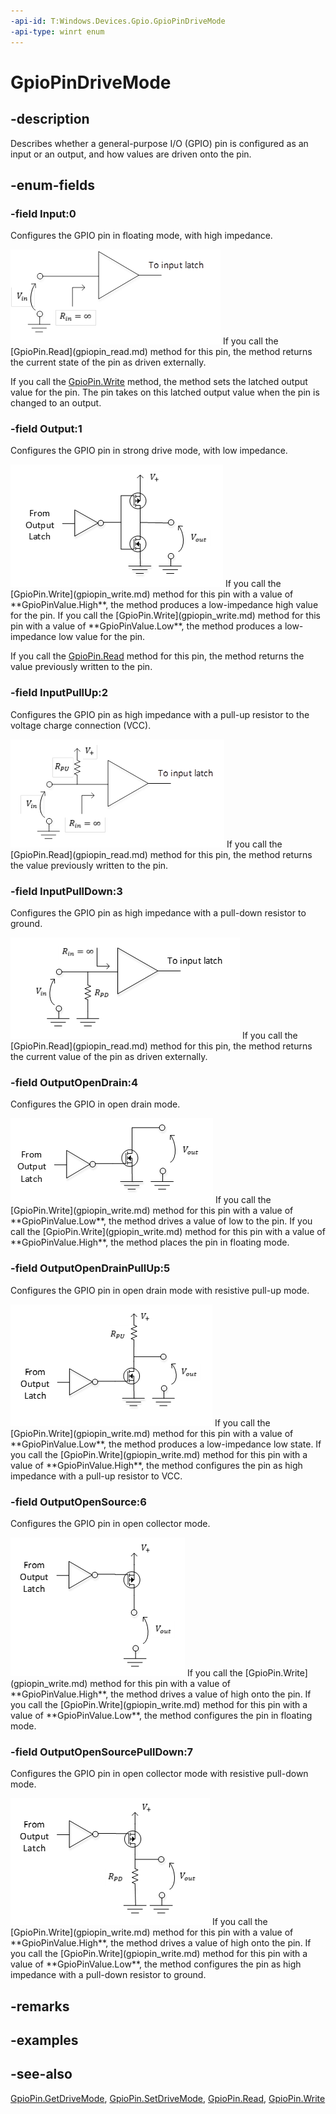 ```yaml
---
-api-id: T:Windows.Devices.Gpio.GpioPinDriveMode
-api-type: winrt enum
---
```


<!-- Enumeration syntax
public enum Windows.Devices.Gpio.GpioPinDriveMode : int
-->

# GpioPinDriveMode

## -description
Describes whether a general-purpose I/O (GPIO) pin is configured as an input or an output, and how values are driven onto the pin.

## -enum-fields
### -field Input:0
Configures the GPIO pin in floating mode, with high impedance.

<img src="images/input_pindrive.png" alt="input pin drive image" />
If you call the [GpioPin.Read](gpiopin_read.md) method for this pin, the method returns the current state of the pin as driven externally.

If you call the [GpioPin.Write](gpiopin_write.md) method, the method sets the latched output value for the pin. The pin takes on this latched output value when the pin is changed to an output.

### -field Output:1
Configures the GPIO pin in strong drive mode, with low impedance.

<img src="images/output_pindrive.PNG" alt="output pin drive image" />
If you call the [GpioPin.Write](gpiopin_write.md) method for this pin with a value of **GpioPinValue.High**, the method produces a low-impedance high value for the pin. If you call the [GpioPin.Write](gpiopin_write.md) method for this pin with a value of **GpioPinValue.Low**, the method produces a low-impedance low value for the pin.

If you call the [GpioPin.Read](gpiopin_read.md) method for this pin, the method returns the value previously written to the pin.

### -field InputPullUp:2
Configures the GPIO pin as high impedance with a pull-up resistor to the voltage charge connection (VCC).

<img src="images/inputpullup_pindrive.png" alt="input pull up image" />
If you call the [GpioPin.Read](gpiopin_read.md) method for this pin, the method returns the value previously written to the pin.

### -field InputPullDown:3
Configures the GPIO pin as high impedance with a pull-down resistor to ground.

<img src="images/inputpulldown_pindrive.PNG" alt="input pull down image" />
If you call the [GpioPin.Read](gpiopin_read.md) method for this pin, the method returns the current value of the pin as driven externally.

### -field OutputOpenDrain:4
Configures the GPIO in open drain mode.

<img src="images/outputopendrain_pindrive.PNG" alt="output open drain image" />
If you call the [GpioPin.Write](gpiopin_write.md) method for this pin with a value of **GpioPinValue.Low**, the method drives a value of low to the pin. If you call the [GpioPin.Write](gpiopin_write.md) method for this pin with a value of **GpioPinValue.High**, the method places the pin in floating mode.

### -field OutputOpenDrainPullUp:5
Configures the GPIO pin in open drain mode with resistive pull-up mode.

<img src="images/outputopendrainpullup_pindrive.PNG" alt="output open drain pull up image" />
If you call the [GpioPin.Write](gpiopin_write.md) method for this pin with a value of **GpioPinValue.Low**, the method produces a low-impedance low state. If you call the [GpioPin.Write](gpiopin_write.md) method for this pin with a value of **GpioPinValue.High**, the method configures the pin as high impedance with a pull-up resistor to VCC.

### -field OutputOpenSource:6
Configures the GPIO pin in open collector mode.

<img src="images/outputopensource_pindrive.PNG" alt="output open source image" />
If you call the [GpioPin.Write](gpiopin_write.md) method for this pin with a value of **GpioPinValue.High**, the method drives a value of high onto the pin. If you call the [GpioPin.Write](gpiopin_write.md) method for this pin with a value of **GpioPinValue.Low**, the method configures the pin in floating mode.

### -field OutputOpenSourcePullDown:7
Configures the GPIO pin in open collector mode with resistive pull-down mode.

<img src="images/outputopensourcepulldown_pindrive.PNG" alt="output open source pull down image" />
If you call the [GpioPin.Write](gpiopin_write.md) method for this pin with a value of **GpioPinValue.High**, the method drives a value of high onto the pin. If you call the [GpioPin.Write](gpiopin_write.md) method for this pin with a value of **GpioPinValue.Low**, the method configures the pin as high impedance with a pull-down resistor to ground.


## -remarks

## -examples

## -see-also
[GpioPin.GetDriveMode](gpiopin_getdrivemode.md), [GpioPin.SetDriveMode](gpiopin_setdrivemode.md), [GpioPin.Read](gpiopin_read.md), [GpioPin.Write](gpiopin_write.md)